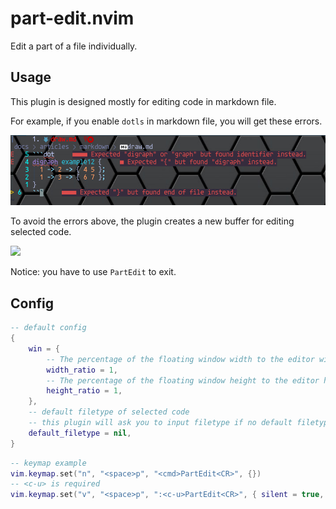 # part-edit.nvim

Edit a part of a file individually.

## Usage

This plugin is designed mostly for editing code in markdown file.

For example, if you enable `dotls` in markdown file, you will get these errors.

<img src="https://github.com/niuiic/assets/blob/main/part-edit.nvim/error.png" />

To avoid the errors above, the plugin creates a new buffer for editing selected code.

<img src="https://github.com/niuiic/assets/blob/main/part-edit.nvim/usage.gif" />

Notice: you have to use `PartEdit` to exit.

## Config

```lua
-- default config
{
	win = {
        -- The percentage of the floating window width to the editor width
		width_ratio = 1,
        -- The percentage of the floating window height to the editor height
		height_ratio = 1,
	},
    -- default filetype of selected code
    -- this plugin will ask you to input filetype if no default filetype specified
	default_filetype = nil,
}
```

```lua
-- keymap example
vim.keymap.set("n", "<space>p", "<cmd>PartEdit<CR>", {})
-- <c-u> is required
vim.keymap.set("v", "<space>p", ":<c-u>PartEdit<CR>", { silent = true, mode = "v"})
```
